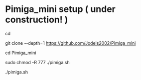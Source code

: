 # Pimiga_mini setup ( under construction! )

cd

git clone --depth=1 https://github.com/Jodels2002/Pimiga_mini

cd Pimiga_mini

sudo chmod -R 777 ./pimiga.sh

./pimiga.sh


